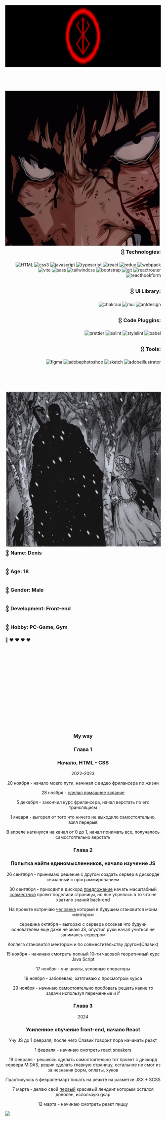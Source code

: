 
<div>

<img height='200' width='100%' src="https://github.com/otsairaze/otsairaze/blob/main/assets/3Rbt.gif"/>

</div>




<br>
<br>
<br>



<div>
  <div>

<img align='left' height='500' width='500' src="https://github.com/otsairaze/otsairaze/blob/main/assets/fxa6.gif"/>

</div>


<div align='right' height='800'>
  
### 𒌐 Technologies:



![HTML](https://img.shields.io/badge/html5-000?style=for-the-badge&logo=html5&logoColor=fff)
![css3](https://img.shields.io/badge/css3-000?style=for-the-badge&logo=css3&logoColor=fff)
![javascript](https://img.shields.io/badge/javascript-000?style=for-the-badge&logo=javascript&logoColor=fff)
![typescript](https://img.shields.io/badge/typescript-000?style=for-the-badge&logo=typescript&logoColor=fff)
![react](https://img.shields.io/badge/react-000?style=for-the-badge&logo=react&logoColor=fff)
![redux](https://img.shields.io/badge/redux-000?style=for-the-badge&logo=redux&logoColor=fff)
![webpack](https://img.shields.io/badge/webpack-000?style=for-the-badge&logo=webpack&logoColor=fff)
![vite](https://img.shields.io/badge/vite-000?style=for-the-badge&logo=vite&logoColor=fff)
![sass](https://img.shields.io/badge/sass-000?style=for-the-badge&logo=sass&logoColor=fff)
![tailwindcss](https://img.shields.io/badge/tailwindcss-000?style=for-the-badge&logo=tailwindcss&logoColor=fff)
![bootstrap](https://img.shields.io/badge/bootstrap-000?style=for-the-badge&logo=bootstrap&logoColor=fff)
![git](https://img.shields.io/badge/git-000?style=for-the-badge&logo=git&logoColor=fff)
![reactrouter](https://img.shields.io/badge/reactrouter-000?style=for-the-badge&logo=reactrouter&logoColor=fff)
![reacthookform](https://img.shields.io/badge/reacthookform-000?style=for-the-badge&logo=reacthookform&logoColor=fff)
  






### 𒌐 UI Library:


  
  ![chakraui](https://img.shields.io/badge/chakraui-000?style=for-the-badge&logo=chakraui&logoColor=fff)
  ![mui](https://img.shields.io/badge/mui-000?style=for-the-badge&logo=mui&logoColor=fff)
  ![antdesign](https://img.shields.io/badge/antdesign-000?style=for-the-badge&logo=antdesign&logoColor=fff)

  
     


### 𒌐 Code Pluggins:



  ![prettier](https://img.shields.io/badge/prettier-000?style=for-the-badge&logo=prettier&logoColor=fff)
  ![eslint](https://img.shields.io/badge/eslint-000?style=for-the-badge&logo=eslint&logoColor=fff)
  ![stylelint](https://img.shields.io/badge/stylelint-000?style=for-the-badge&logo=stylelint&logoColor=fff)
  ![babel](https://img.shields.io/badge/babel-000?style=for-the-badge&logo=babel&logoColor=fff)
   


### 𒌐 Tools:


  ![figma](https://img.shields.io/badge/figma-000?style=for-the-badge&logo=figma&logoColor=fff)
  ![adobephotoshop](https://img.shields.io/badge/adobephotoshop-000?style=for-the-badge&logo=adobephotoshop&logoColor=fff)
  ![sketch](https://img.shields.io/badge/sketch-000?style=for-the-badge&logo=sketch&logoColor=fff)
  ![adobeillustrator](https://img.shields.io/badge/adobeillustrator-000?style=for-the-badge&logo=adobeillustrator&logoColor=fff)

</div>
</div>

<br>
<br>
<br>

<div>
  <div>

<img align='right' height='500' width='500' src="https://github.com/otsairaze/otsairaze/blob/main/assets/ba235437871943bb820f0454f45ab0dd.gif"/>

</div>


<div align='left' height='800'>
  
### 𒉭 Name: Denis
### 𒉭 Age: 18
### 𒉭 Gender: Male
### 𒉭 Development: Front-end
### 𒉭 Hobby: PC-Game, Gym
🐒 ♥︎ ♥︎ ♥︎ ♥︎
<br>
<br>
<br>
<br>
<br>
<br>
<br>
<br>

</div>
</div>

<br>
<br>
<br>
<br>
<br>
<br>
<br>
<br>





<div>

<h3 align='center'>My way</h3>

<h3 align='center'>Глава 1</h3>
 

<div align='center'>
  <h3 align='center'>Начало, HTML - CSS<br></h3>
  
  2022-2023
  
  20 ноября - начало моего пути, начинал с видео фрилансера по жизни <br>

28 ноября - <a href='https://github.com/otsairaze/otsairaze/blob/main/assets/photo_2022-11-30_22-42-34.jpg'>сделал домашнее задание</a> <br>

5 декабря - закончил курс фрилансера, начал верстать по его трансляциям<br>

1 января - выгорел от того что ничего не выходило самостоятельно, взял перерыв<br>

В апреле наткнулся на канал от 0 до 1, начал понимать все, получалось самостоятельно верстать<br>
</div>

<div align='center'>

  <h3>Глава 2</h3>
<h3>Попытка найти единомысленников, начало изучение JS </h3>

26  сентября - принимаю решение с другом создать сервер в дискорде связанный с программированием<br>

30 сентября - приходит в дискорд <a href='https://github.com/otsairaze/otsairaze/blob/main/assets/photo_2024-03-18_01-37-03.jpg'>предложение<a/> начать масштабный <a href='https://github.com/otsairaze/otsairaze/blob/main/assets/photo_2024-03-18_01-36-35.jpg'>совместный<a/> проект 
поделили страницы, но все упрелось в то что не хватило знаний back-end<br>

На проекте встречаю <a href='https://github.com/Meow-Double'>человека</a> который в будущем становится моим ментором<br>

середина октября - выгораю с сервера осознав что будучи основателем еще даже не знаю JS, опустил руки начал учиться не занимаясь сервером<br>

Коллега становится ментором и по совместительству другом(Славик)<br>

15 ноября - начинаю смотреть полный 10-ти часовой теоретичный курс Java Script<br>

17 ноября - учу циклы, условные операторы<br>

19 ноября - заболеваю, затягиваю с просмотром курса<br>

29 ноября - начинаю самостоятельно пробовать решать какие то задачи используя переменные и if<br>


 <h3>Глава 3</h3>
 2024
<h3>Усиленное обучение front-end, начало React</h3>

Учу JS до 1 февраля, после чего Славик говорит пора начинать реакт<br>

1 февраля - начинаю смотреть react sneakers<br>

19 февраля - решаюсь сделать самостоятельно тот проект с дискорд сервера MIDAS, решил сделать главную страницу, остальное не смог из за незнания форм, оплаты, хуков<br>

Практикуюсь в феврале-март писать на реакте на разметке JSX + SCSS<br>

7 марта - делаю свой <a href='https://github.com/otsairaze/ed-help'>первый<a/> красивый лендинг которым остался доволен, использую gsap<br>

12 марта - начинаю смотреть реакт пиццу<br>



</div>




</div>

<a href="https://github.com/otsairaze" target="_blank" rel="noreferrer"><img src="https://img.shields.io/github/followers/otsairaze?logo=github&style=for-the-badge&color=fff&labelColor=000" /></a>
